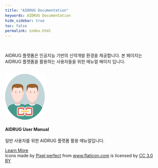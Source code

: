 ```yaml
---
title: "AIDRUG Documentation"
keywords: AIDRUG Documentation
hide_sidebar: true
toc: false
permalink: index.html
---
```



<div class="row">
    <div class="col-md-12 col-sm-12">
        <br>
        <p>AIDRUG 플랫폼은 인공지능 기반의 신약개발 환경을 제공합니다. 본 페이지는 AIDRUG 플랫폼을 활용하는 사용자들을 위한 매뉴얼 페이지 입니다.</p>
        <br>
    </div>
<!--
    <div class="col-md-offset-2 col-md-4 col-sm-6">
        <div class="panel panel-default text-center">
            <div class="panel-heading">
                <img style="margin:0px;height: 150px;width: 130px;" src="/images/sgv/appdeveloper.svg" />
            </div>
            <div class="panel-body">
                <h4>App Developer Manual</h4>
                <p>사이언스 앱과 개발자를 위한 매뉴얼 입니다.</p>
                <a href="/solverdev_intro.html" class="btn btn-primary">Learn More</a>
            </div>
        </div>
    </div>
-->
    <div class="col-md-4 col-sm-6">
        <div class="panel panel-default text-center">
            <div class="panel-heading">
                <img style="margin:0px;height: 150px;width: 130px;" src="/images/sgv/user.svg" />
            </div>
            <div class="panel-body">
                <h4>AIDRUG User Manual</h4>
                <p>일반 사용자를 위한 AIDRUG 플랫폼 활용 매뉴얼입니다.</p>
                <a href="/aidrug_intro.html" class="btn btn-primary">Learn More</a>
            </div>
        </div>
    </div>
<!--
    <div class="col-md-offset-2 col-md-4 col-sm-6">
        <div class="panel panel-default text-center">
            <div class="panel-heading">
                <img style="margin:0px;height: 150px;width: 130px;" src="/images/sgv/manager.svg" />
            </div>
            <div class="panel-body">
                <h4>Manager Manual</h4>
                <p>EDISON 사이트 관리를 위한 매뉴얼 입니다.</p>
                <a href="/sitemanager1.html" class="btn btn-primary">Learn More</a>
            </div>
        </div>
    </div>
    <div class="col-md-4 col-sm-6">
        <div class="panel panel-default text-center">
            <div class="panel-heading">
                <img style="margin:0px;height: 150px;width: 130px;" src="/images/sgv/admin.svg" />
            </div>
            <div class="panel-body">
                <h4>Administrator Manual</h4>
                <p>EDISON 플랫폼 운영을 위한 매뉴얼 입니다.</p>
                <a href="/admin_intro.html" class="btn btn-primary">Learn More</a>
            </div>
        </div>
    </div>
-->
</div>





<div>Icons made by <a href="https://www.flaticon.com/authors/pixel-perfect" title="Pixel perfect">Pixel perfect</a> from <a href="https://www.flaticon.com/" 			    title="Flaticon">www.flaticon.com</a> is licensed by <a href="http://creativecommons.org/licenses/by/3.0/" 			    title="Creative Commons BY 3.0" target="_blank">CC 3.0 BY</a></div>
<!--
[doc Dev pages](docdev_intro.html)
-->

